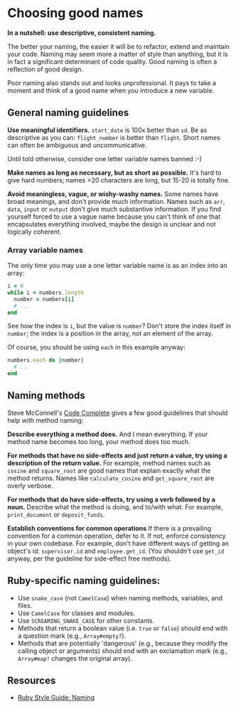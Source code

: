 # Choosing good names

**In a nutshell: use descriptive, consistent naming.**

The better your naming, the easier it will be to refactor, extend and
maintain your code. Naming may seem more a matter of style than
anything, but it is in fact a significant determinant of code quality.
Good naming is often a reflection of good design.

Poor naming also stands out and looks unprofessional. It pays to take
a moment and think of a good name when you introduce a new variable.

## General naming guidelines

**Use meaningful identifiers.** `start_date` is 100x better than
`sd`. Be as descriptive as you can: `flight_number` is better than
`flight`. Short names can often be ambiguous and uncommunicative.

Until told otherwise, consider one letter variable names banned :-)

**Make names as long as necessary, but as short as possible.** It's
hard to give hard numbers; names >20 characters are long, but 15-20 is
totally fine.

**Avoid meaningless, vague, or wishy-washy names.** Some names have
broad meanings, and don't provide much information. Names such as
`arr`, `data`, `input` or `output` don't give much substantive
information. If you find yourself forced to use a vague name because
you can't think of one that encapsulates everything involved, maybe
the design is unclear and not logically coherent.

### Array variable names

The only time you may use a one letter variable name is as an index
into an array:

```ruby
i = 0
while i < numbers.length
  number = numbers[i]
  # ...
end
```

See how the index is `i`, but the value is `number`? Don't store the
index itself in `number`; the index is a position in the array, not an
element of the array.

Of course, you should be using `each` in this example anyway:

```ruby
numbers.each do |number|
  # ...
end
```

## Naming methods

Steve McConnell's [Code Complete][code-complete] gives a few good
guidelines that should help with method naming:

**Describe everything a method does.** And I mean everything. If your
method name becomes too long, your method does too much.

**For methods that have no side-effects and just return a value, try
using a description of the return value.** For example, method names
such as `cosine` and `square_root` are good names that explain exactly
what the method returns. Names like `calculate_cosine` and
`get_square_root` are overly verbose.

**For methods that do have side-effects, try using a verb followed by
a noun.** Describe what the method is doing, and to/with what. For
example, `print_document` or `deposit_funds`.

**Establish conventions for common operations** If there is a
prevailing convention for a common operation, defer to it. If not,
enforce consistency in your own codebase. For example, don't have
different ways of getting an object's id: `supervisor.id` and
`employee.get_id`. (You shouldn't use `get_id` anyway, per the
guideline for side-effect free methods).

[code-complete]: http://www.amazon.com/Code-Complete-Practical-Handbook-Construction/dp/0735619670/

## Ruby-specific naming guidelines:

* Use `snake_case` (not `CamelCase`) when naming methods,
  variables, and files.
* Use `CamelCase` for classes and modules.
* Use `SCREAMING_SNAKE_CASE` for other constants.
* Methods that return a boolean value (i.e. `true` or `false`) should
  end with a question mark (e.g., `Array#empty?`).
* Methods that are potentially 'dangerous' (e.g., because they modify
  the calling object or arguments) should end with an exclamation mark
  (e.g., `Array#map!` changes the original array).

## Resources

* [Ruby Style Guide: Naming][naming-guide]

[naming-guide]: https://github.com/bbatsov/ruby-style-guide#naming
